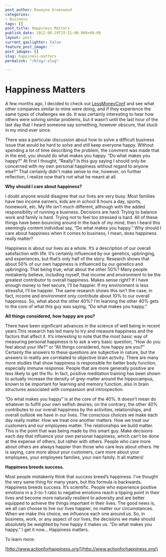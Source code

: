```yaml
---
post_author: Dewayne Greenwood
categories:
- Business
tags: []
post_title: Happiness Matters
publish_date: 2012-08-29T15:21:00.000+00:00
layout: post
current_gaslighter: false
feature_post_image: ''
post_images: []
slug: happiness-matters
permalink: "/blog/:slug"

---
```

# Happiness Matters

A few months ago, I decided to check out
[LessMoneyConf](http://lessmoney.lesseverything.com/) and see what other
companies similar to mine were doing, and if they experience the same types of
challenges we do. It was certainly interesting to hear how others were
solving similar problems, but it wasn’t until the last hour of the last day
that I heard someone say something, however obscure, that stuck in my mind
ever since.

There was a particular discussion about how to solve a difficult business
issue that would be hard to solve and still keep everyone happy. Without
spending a lot of time describing the problem, the comment was made that in
the end, you should do what makes you happy. “Do what makes you happy?” At
first I thought, “Really? Is this guy saying I should only be concerned with
my own personal happiness without regard to anyone else?” That certainly
didn't make sense to me, however, on further reflection, I realize now that’s
not what he meant at all.

**Why should I care about happiness?**

I doubt anyone would disagree that our lives are very busy. Most families
have two income earners, kids are in school 8 hours a day, sports, homework,
etc. My life isn’t much different, although with the added responsibility of
running a business. Decisions are hard. Trying to balance work and family is
hard. Trying not to feel too stressed is hard. All of these things have been
bouncing around in the back of my mind, then I heard this seemingly content
individual say, “Do what makes you happy.” Why should I care about happiness
when it comes to business, I mean, does happiness really matter?

Happiness is about our lives as a whole. It’s a description of our overall
satisfaction with life. It’s certainly influenced by our genetics,
upbringing, and experiences, but that’s only half of the story. Research
shows that about 50% of our own happiness is influenced by our genetics and
upbringing. That being true, what about the other 50%? Many people
mistakenly believe, including myself, that income and environment to be the
greatest contributor to overall happiness. Makes sense right? If I have
enough money to feel secure, I’ll be happier. If my environment is less
stressful, I’ll be happier. The same research shows this isn’t the case; in
fact, income and environment only contribute about 10% to our overall
happiness. So, what about the other 40%? I’m learning the other 40% gets to
the core of what this guy was saying, “Do what makes you happy.”

**All things considered, how happy are you?**

There have been significant advances in the science of well being in recent
years.This research has led many to try and measure happiness and the
factors that affect it. It’s interesting to note that the most basic way of
measuring personal happiness is to ask a very basic question, “How do you feel
about your life?” or “All things considered, how happy are you?” Certainly
the answers to these questions are subjective in nature, but the answers in
reality are correlated to objective brain activity. There are many more
studies that show happiness is responsible for better body function,
especially immune response. People that are more generally positive are less
likely to get the flu. In fact, positive meditation training has been shown to
actually increase the density of grey-matter around the hippocampus, known to
be important for learning and memory function, also in brain structures
associated with compassion and introspection.

“Do what makes you happy” is at the core of the 40%. It doesn’t mean do
whatever to fulfill your own selfish desires; on the contrary, the other 40%
contributes to our overall happiness by the activities, relationships, and
overall outlook we have in our lives. The conscious choices we make each day
really matter. How we treat one another matters. How we treat our customers
and our employees matter. The relationships we build matter. This is the
point that was being made by this smart guy. Make decisions each day that
influence your own personal happiness, which can’t be done at the expense of
others, but rather with others. People who care more about others are always
happier than those who care less about others. He is saying, care more about
your customers, care more about your employees, your employees families, your
own family. It all matters!

**Happiness breeds success.**

Most people mistakenly think that success breed’s happiness. I’ve thought the
very same thing for many years, but this formula is backwards. Happiness
breeds success. It’s scientific. People who experience positive emotions in
a 3-to-1 ratio to negative emotions reach a tipping point in their lives and
become more naturally resilient to adversity and are better equipped to
achieve the things important in their lives. The good news is, we all can
choose to live our lives happier, no matter our circumstances. When we make
this choice, we influence each one around us. So, in business, work, or any
aspect of our lives, the decisions we make should absolutely be weighted by
how happy it makes us. “Do what makes you happy.” I get it now… Happiness
matters.

To learn more:

[http://www.actionforhappiness.org/](http://www.actionforhappiness.org/)
